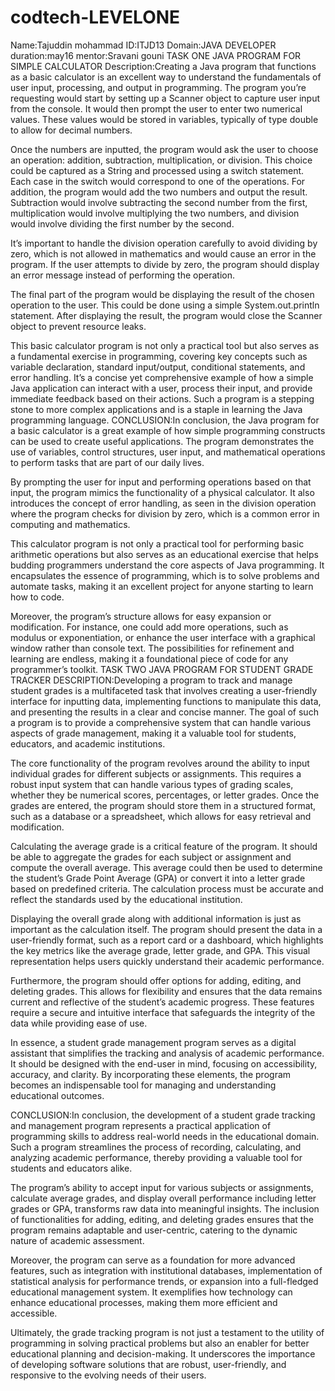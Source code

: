 # codtech-LEVELONE
Name:Tajuddin mohammad
ID:ITJD13
Domain:JAVA DEVELOPER
duration:may16
mentor:Sravani gouni
TASK ONE JAVA PROGRAM FOR SIMPLE CALCULATOR
Description:Creating a Java program that functions as a basic calculator is an excellent way to understand the fundamentals of user input, processing, and output in programming. The program you’re requesting would start by setting up a Scanner object to capture user input from the console. It would then prompt the user to enter two numerical values. These values would be stored in variables, typically of type double to allow for decimal numbers.

Once the numbers are inputted, the program would ask the user to choose an operation: addition, subtraction, multiplication, or division. This choice could be captured as a String and processed using a switch statement. Each case in the switch would correspond to one of the operations. For addition, the program would add the two numbers and output the result. Subtraction would involve subtracting the second number from the first, multiplication would involve multiplying the two numbers, and division would involve dividing the first number by the second.

It’s important to handle the division operation carefully to avoid dividing by zero, which is not allowed in mathematics and would cause an error in the program. If the user attempts to divide by zero, the program should display an error message instead of performing the operation.

The final part of the program would be displaying the result of the chosen operation to the user. This could be done using a simple System.out.println statement. After displaying the result, the program would close the Scanner object to prevent resource leaks.

This basic calculator program is not only a practical tool but also serves as a fundamental exercise in programming, covering key concepts such as variable declaration, standard input/output, conditional statements, and error handling. It’s a concise yet comprehensive example of how a simple Java application can interact with a user, process their input, and provide immediate feedback based on their actions. Such a program is a stepping stone to more complex applications and is a staple in learning the Java programming language.
CONCLUSION:In conclusion, the Java program for a basic calculator is a great example of how simple programming constructs can be used to create useful applications. The program demonstrates the use of variables, control structures, user input, and mathematical operations to perform tasks that are part of our daily lives.

By prompting the user for input and performing operations based on that input, the program mimics the functionality of a physical calculator. It also introduces the concept of error handling, as seen in the division operation where the program checks for division by zero, which is a common error in computing and mathematics.

This calculator program is not only a practical tool for performing basic arithmetic operations but also serves as an educational exercise that helps budding programmers understand the core aspects of Java programming. It encapsulates the essence of programming, which is to solve problems and automate tasks, making it an excellent project for anyone starting to learn how to code.

Moreover, the program’s structure allows for easy expansion or modification. For instance, one could add more operations, such as modulus or exponentiation, or enhance the user interface with a graphical window rather than console text. The possibilities for refinement and learning are endless, making it a foundational piece of code for any programmer’s toolkit.
TASK TWO
JAVA PROGRAM FOR STUDENT GRADE TRACKER
DESCRIPTION:Developing a program to track and manage student grades is a multifaceted task that involves creating a user-friendly interface for inputting data, implementing functions to manipulate this data, and presenting the results in a clear and concise manner. The goal of such a program is to provide a comprehensive system that can handle various aspects of grade management, making it a valuable tool for students, educators, and academic institutions.

The core functionality of the program revolves around the ability to input individual grades for different subjects or assignments. This requires a robust input system that can handle various types of grading scales, whether they be numerical scores, percentages, or letter grades. Once the grades are entered, the program should store them in a structured format, such as a database or a spreadsheet, which allows for easy retrieval and modification.

Calculating the average grade is a critical feature of the program. It should be able to aggregate the grades for each subject or assignment and compute the overall average. This average could then be used to determine the student’s Grade Point Average (GPA) or convert it into a letter grade based on predefined criteria. The calculation process must be accurate and reflect the standards used by the educational institution.

Displaying the overall grade along with additional information is just as important as the calculation itself. The program should present the data in a user-friendly format, such as a report card or a dashboard, which highlights the key metrics like the average grade, letter grade, and GPA. This visual representation helps users quickly understand their academic performance.

Furthermore, the program should offer options for adding, editing, and deleting grades. This allows for flexibility and ensures that the data remains current and reflective of the student’s academic progress. These features require a secure and intuitive interface that safeguards the integrity of the data while providing ease of use.

In essence, a student grade management program serves as a digital assistant that simplifies the tracking and analysis of academic performance. It should be designed with the end-user in mind, focusing on accessibility, accuracy, and clarity. By incorporating these elements, the program becomes an indispensable tool for managing and understanding educational outcomes.

CONCLUSION:In conclusion, the development of a student grade tracking and management program represents a practical application of programming skills to address real-world needs in the educational domain. Such a program streamlines the process of recording, calculating, and analyzing academic performance, thereby providing a valuable tool for students and educators alike.

The program’s ability to accept input for various subjects or assignments, calculate average grades, and display overall performance including letter grades or GPA, transforms raw data into meaningful insights. The inclusion of functionalities for adding, editing, and deleting grades ensures that the program remains adaptable and user-centric, catering to the dynamic nature of academic assessment.

Moreover, the program can serve as a foundation for more advanced features, such as integration with institutional databases, implementation of statistical analysis for performance trends, or expansion into a full-fledged educational management system. It exemplifies how technology can enhance educational processes, making them more efficient and accessible.

Ultimately, the grade tracking program is not just a testament to the utility of programming in solving practical problems but also an enabler for better educational planning and decision-making. It underscores the importance of developing software solutions that are robust, user-friendly, and responsive to the evolving needs of their users.







